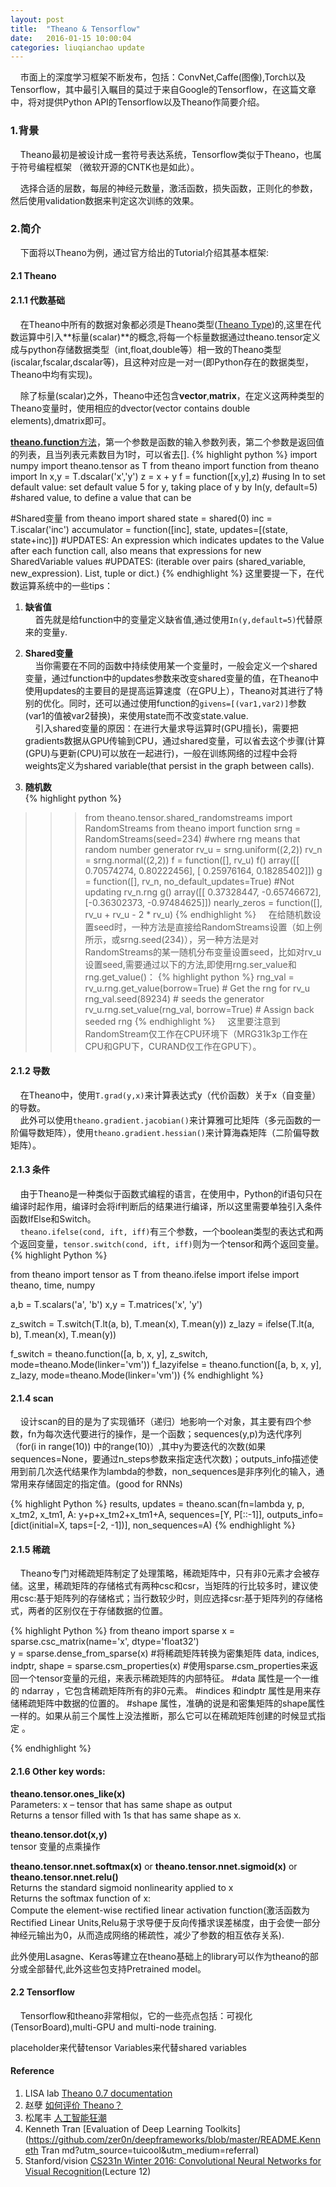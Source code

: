 ```yaml
---
layout: post
title:  "Theano & Tensorflow"
date:   2016-01-15 10:00:04
categories: liuqianchao update
---
```


&nbsp;&nbsp;&nbsp;&nbsp;市面上的深度学习框架不断发布，包括：ConvNet,Caffe(图像),Torch以及Tensorflow，其中最引入瞩目的莫过于来自Google的Tensorflow，在这篇文章中，将对提供Python API的Tensorflow以及Theano作简要介绍。

### 1.背景   
&nbsp;&nbsp;&nbsp;&nbsp;Theano最初是被设计成一套符号表达系统，Tensorflow类似于Theano，也属于符号编程框架	（微软开源的CNTK也是如此）。

&nbsp;&nbsp;&nbsp;&nbsp;选择合适的层数，每层的神经元数量，激活函数，损失函数，正则化的参数，然后使用validation数据来判定这次训练的效果。

### 2.简介   
&nbsp;&nbsp;&nbsp;&nbsp;下面将以Theano为例，通过官方给出的Tutorial介绍其基本框架:   

#### 2.1 Theano   

#### 2.1.1 代数基础   
&nbsp;&nbsp;&nbsp;&nbsp;在Theano中所有的数据对象都必须是Theano类型([Theano Type](http://deeplearning.net/software/theano/extending/graphstructures.html#type))的,这里在代数运算中引入**标量(scalar)**的概念,将每一个标量数据通过theano.tensor定义成与python存储数据类型（int,float,double等）相一致的Theano类型(iscalar,fscalar,dscalar等)，且这种对应是一对一(即Python存在的数据类型，Theano中均有实现)。   

&nbsp;&nbsp;&nbsp;&nbsp;除了标量(scalar)之外，Theano中还包含**vector**,**matrix**，在定义这两种类型的Theano变量时，使用相应的dvector(vector contains double elements),dmatrix即可。   

[**theano.function**方法](http://deeplearning.net/software/theano/library/compile/function.html)，第一个参数是函数的输入参数列表，第二个参数是返回值的列表，且当列表元素数目为1时，可以省去[].
{% highlight python %}
import numpy
import theano.tensor as T
from theano import function
from theano import In
x,y = T.dscalar('x','y')
z = x + y
f = function([x,y],z)
#using In to set default value: set default value 5 for y, taking place of y by In(y, default=5) 
#shared value, to define a value that can be 

#Shared变量
from theano import shared
state = shared(0)
inc = T.iscalar('inc')
accumulator = function([inc], state, updates=[(state, state+inc)])
#UPDATES: An expression which indicates updates to the Value after each function call, also means that expressions for new SharedVariable values
#UPDATES: (iterable over pairs (shared_variable, new_expression). List, tuple or dict.) 
{% endhighlight %} 
这里要提一下，在代数运算系统中的一些tips：   
1. **缺省值**   
&nbsp;&nbsp;&nbsp;&nbsp;首先就是给function中的变量定义缺省值,通过使用`In(y,default=5)`代替原来的变量`y`.   
2. **Shared变量**   
&nbsp;&nbsp;&nbsp;&nbsp;当你需要在不同的函数中持续使用某一个变量时，一般会定义一个shared变量，通过function中的updates参数来改变shared变量的值，在Theano中使用updates的主要目的是提高运算速度（在GPU上），Theano对其进行了特别的优化。同时，还可以通过使用function的`givens=[(var1,var2)]`参数(var1的值被var2替换)，来使用state而不改变state.value.   
&nbsp;&nbsp;&nbsp;&nbsp;引入shared变量的原因：在进行大量求导运算时(GPU擅长)，需要把gradients数据从GPU传输到CPU，通过shared变量，可以省去这个步骤(计算(GPU)与更新(CPU)可以放在一起进行)，一般在训练网络的过程中会将weights定义为shared variable(that persist in the graph between calls).

3. **随机数**   
{% highlight python %}
>>> from theano.tensor.shared_randomstreams import RandomStreams
>>> from theano import function
>>> srng = RandomStreams(seed=234) #where rng means that random number generator
>>> rv_u = srng.uniform((2,2))
>>> rv_n = srng.normal((2,2))
>>> f = function([], rv_u)
>>> f()
array([[ 0.70574274,  0.80222456],
       [ 0.25976164,  0.18285402]])
>>> g = function([], rv_n, no_default_updates=True)    #Not updating rv_n.rng
>>> g()
array([[ 0.37328447, -0.65746672],
       [-0.36302373, -0.97484625]])
>>> nearly_zeros = function([], rv_u + rv_u - 2 * rv_u)
{% endhighlight %}
&nbsp;&nbsp;&nbsp;&nbsp;在给随机数设置seed时，一种方法是直接给RandomStreams设置（如上例所示，或srng.seed(234)），另一种方法是对RandomStreams的某一随机分布变量设置seed，比如对rv_u设置seed,需要通过以下的方法,即使用rng.ser_value和rng.get_value()：
{% highlight python %}
>>> rng_val = rv_u.rng.get_value(borrow=True)   # Get the rng for rv_u
>>> rng_val.seed(89234)                         # seeds the generator
>>> rv_u.rng.set_value(rng_val, borrow=True)    # Assign back seeded rng
{% endhighlight %} 
&nbsp;&nbsp;&nbsp;&nbsp;这里要注意到RandomStream仅工作在CPU环境下（MRG31k3p工作在CPU和GPU下，CURAND仅工作在GPU下）。


#### 2.1.2 导数   
&nbsp;&nbsp;&nbsp;&nbsp;在Theano中，使用`T.grad(y,x)`来计算表达式y（代价函数）关于x（自变量）的导数。   
&nbsp;&nbsp;&nbsp;&nbsp;此外可以使用`theano.gradient.jacobian()`来计算雅可比矩阵（多元函数的一阶偏导数矩阵），使用`theano.gradient.hessian()`来计算海森矩阵（二阶偏导数矩阵）。

#### 2.1.3 条件   
&nbsp;&nbsp;&nbsp;&nbsp;由于Theano是一种类似于函数式编程的语言，在使用中，Python的if语句只在编译时起作用，编译时会将if判断后的结果进行编译，所以这里需要单独引入条件函数IfElse和Switch。   
&nbsp;&nbsp;&nbsp;&nbsp;`theano.ifelse(cond, ift, iff)`有三个参数，一个boolean类型的表达式和两个返回变量，`tensor.switch(cond, ift, iff)`则为一个tensor和两个返回变量。
{% highlight Python %}

from theano import tensor as T
from theano.ifelse import ifelse
import theano, time, numpy

a,b = T.scalars('a', 'b')
x,y = T.matrices('x', 'y')

z_switch = T.switch(T.lt(a, b), T.mean(x), T.mean(y))
z_lazy = ifelse(T.lt(a, b), T.mean(x), T.mean(y))

f_switch = theano.function([a, b, x, y], z_switch,
                           mode=theano.Mode(linker='vm'))
f_lazyifelse = theano.function([a, b, x, y], z_lazy,
                               mode=theano.Mode(linker='vm'))
{% endhighlight %} 

#### 2.1.4 scan   
&nbsp;&nbsp;&nbsp;&nbsp;设计scan的目的是为了实现循环（递归）地影响一个对象，其主要有四个参数，fn为每次迭代要进行的操作，是一个函数；sequences(y,p)为迭代序列（for(i in range(10)) 中的range(10)）,其中y为要迭代的次数(如果sequences=None，要通过n_steps参数来指定迭代次数)；outputs_info描述使用到前几次迭代结果作为lambda的参数，non_sequences是非序列化的输入，通常用来存储固定的指定值。(good for RNNs)

{% highlight Python %}
results, updates = theano.scan(fn=lambda y, p, x_tm2, x_tm1, A: y+p+x_tm2+x_tm1+A,
                    sequences=[Y, P[::-1]],
                    outputs_info=[dict(initial=X, taps=[-2, -1])],
                    non_sequences=A)
{% endhighlight %} 

#### 2.1.5 稀疏   
&nbsp;&nbsp;&nbsp;&nbsp;Theano专门对稀疏矩阵制定了处理策略，稀疏矩阵中，只有非0元素才会被存储。这里，稀疏矩阵的存储格式有两种csc和csr，当矩阵的行比较多时，建议使用csc:基于矩阵列的存储格式；当行数较少时，则应选择csr:基于矩阵列的存储格式，两者的区别仅在于存储数据的位置。

{% highlight Python %}
from theano import sparse
x = sparse.csc_matrix(name='x', dtype='float32')  
y = sparse.dense_from_sparse(x) #将稀疏矩阵转换为密集矩阵
data, indices, indptr, shape = sparse.csm_properties(x)  #使用sparse.csm_properties来返回一个tensor变量的元组，来表示稀疏矩阵的内部特征。
#data 属性是一个一维的 ndarray ，它包含稀疏矩阵所有的非0元素。
#indices 和indptr 属性是用来存储稀疏矩阵中数据的位置的。
#shape 属性，准确的说是和密集矩阵的shape属性一样的。如果从前三个属性上没法推断，那么它可以在稀疏矩阵创建的时候显式指定 。

{% endhighlight %} 


#### 2.1.6 Other key words:   
**theano.tensor.ones_like(x)**   
Parameters:	x – tensor that has same shape as output   
Returns a tensor filled with 1s that has same shape as x.

**theano.tensor.dot(x,y)**   
tensor 变量的点乘操作

**theano.tensor.nnet.softmax(x)** or **theano.tensor.nnet.sigmoid(x)** or **theano.tensor.nnet.relu()**      
Returns the standard sigmoid nonlinearity applied to x   
Returns the softmax function of x:   
Compute the element-wise rectified linear activation function(激活函数为Rectified Linear Units,Relu易于求导便于反向传播求误差梯度，由于会使一部分神经元输出为0，从而造成网络的稀疏性，减少了参数的相互依存关系).

此外使用Lasagne、Keras等建立在theano基础上的library可以作为theano的部分或全部替代,此外这些包支持Pretrained model。


#### 2.2 Tensorflow   
&nbsp;&nbsp;&nbsp;&nbsp;Tensorflow和theano非常相似，它的一些亮点包括：可视化(TensorBoard),multi-GPU and multi-node training.

placeholder来代替tensor
Variables来代替shared variables

#### Reference
1. LISA lab [Theano 0.7 documentation](http://www.deeplearning.net/tutorial/index.html)
2. 赵孽 [如何评价 Theano？](https://www.zhihu.com/question/35485591)
3. 松尾丰 [人工智能狂潮](http://book.douban.com/subject/26698202/)
4. Kenneth Tran [Evaluation of Deep Learning Toolkits](https://github.com/zer0n/deepframeworks/blob/master/README.Kenneth Tran md?utm_source=tuicool&utm_medium=referral)
5. Stanford/vision [CS231n Winter 2016: Convolutional Neural Networks for Visual Recognition](http://vision.stanford.edu/teaching/cs231n/index.html)(Lecture 12)

